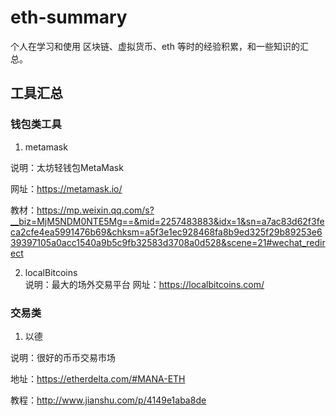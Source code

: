 # eth-summary
个人在学习和使用 区块链、虚拟货币、eth 等时的经验积累，和一些知识的汇总。


## 工具汇总

### 钱包类工具

1. metamask   

 说明：太坊轻钱包MetaMask
   
 网址：https://metamask.io/
   
 教材：https://mp.weixin.qq.com/s?__biz=MjM5NDM0NTE5Mg==&mid=2257483883&idx=1&sn=a7ac83d62f3feca2cfe4ea5991476b69&chksm=a5f3e1ec928468fa8b9ed325f29b89253e639397105a0acc1540a9b5c9fb32583d3708a0d528&scene=21#wechat_redirect
   
2. localBitcoins  
  说明：最大的场外交易平台
  网址：https://localbitcoins.com/


### 交易类

1. 以德 

 说明：很好的币币交易市场
   
 地址：https://etherdelta.com/#MANA-ETH
   
 教程：http://www.jianshu.com/p/4149e1aba8de
